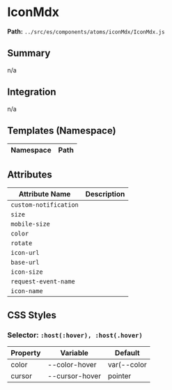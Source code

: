 # IconMdx

**Path:** `../src/es/components/atoms/iconMdx/IconMdx.js`

## Summary

n/a

## Integration

n/a

## Templates (Namespace)

| Namespace | Path |
|------|------|

## Attributes

| Attribute Name | Description |
|----------------|-------------|
| `custom-notification` |  |
| `size` |  |
| `mobile-size` |  |
| `color` |  |
| `rotate` |  |
| `icon-url` |  |
| `base-url` |  |
| `icon-size` |  |
| `request-event-name` |  |
| `icon-name` |  |

## CSS Styles

### Selector: `:host(:hover), :host(.hover)`

| Property | Variable | Default |
|----------|----------|----------|
| color | --color-hover | var(--color |
| cursor | --cursor-hover | pointer |

